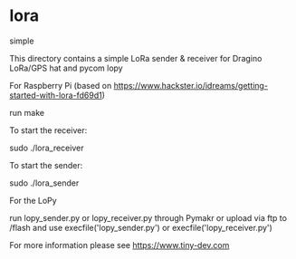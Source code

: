 # lora
simple

This directory contains a simple LoRa sender & receiver for Dragino LoRa/GPS hat and pycom lopy

For Raspberry Pi (based on https://www.hackster.io/idreams/getting-started-with-lora-fd69d1)

run make

To start the receiver:

sudo ./lora_receiver

To start the sender:

sudo ./lora_sender

For the LoPy 

run lopy_sender.py or lopy_receiver.py through Pymakr or upload via ftp to /flash and use execfile('lopy_sender.py') or execfile('lopy_receiver.py')

For more information please see https://www.tiny-dev.com

